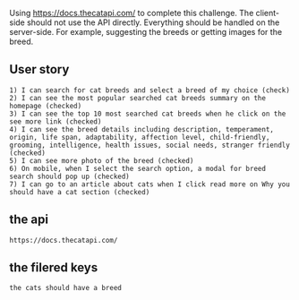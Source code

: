 Using https://docs.thecatapi.com/ to complete this challenge. The client-side should not use the API directly. Everything should be handled on the server-side. For example, suggesting the breeds or getting images for the breed.

## User story 
    1) I can search for cat breeds and select a breed of my choice (check)
    2) I can see the most popular searched cat breeds summary on the homepage (checked)
    3) I can see the top 10 most searched cat breeds when he click on the see more link (checked)
    4) I can see the breed details including description, temperament, origin, life span, adaptability, affection level, child-friendly, grooming, intelligence, health issues, social needs, stranger friendly (checked)
    5) I can see more photo of the breed (checked)
    6) On mobile, when I select the search option, a modal for breed search should pop up (checked)
    7) I can go to an article about cats when I click read more on Why you should have a cat section (checked)


## the api 
    https://docs.thecatapi.com/ 

## the filered keys 
    the cats should have a breed
    
